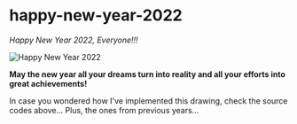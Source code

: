 # happy-new-year-2022

_Happy New Year 2022, Everyone!!!_

![Happy New Year 2022](https://i.ibb.co/ssQZ5fj/newyear-2022-en.png)

**May the new year all your dreams turn into reality and all your efforts into great achievements!**

In case you wondered how I've implemented this drawing, check the source codes above... Plus, the ones from previous years...
